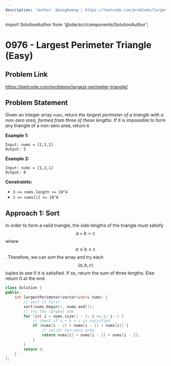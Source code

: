 ```yaml
---
description: 'Author: @wingkwong | https://leetcode.com/problems/largest-perimeter-triangle/'
---
```


import SolutionAuthor from '@site/src/components/SolutionAuthor';

# 0976 - Largest Perimeter Triangle (Easy)

## Problem Link

https://leetcode.com/problems/largest-perimeter-triangle/

## Problem Statement

Given an integer array `nums`, return _the largest perimeter of a triangle with a non-zero area, formed from three of these lengths_. If it is impossible to form any triangle of a non-zero area, return `0`.

**Example 1:**

```
Input: nums = [2,1,2]
Output: 5
```

**Example 2:**

```
Input: nums = [1,2,1]
Output: 0
```

**Constraints:**

* `3 <= nums.length <= 10^4`
* `1 <= nums[i] <= 10^6`

## Approach 1: Sort

In order to form a valid triangle, the side lengths of the triangle must satisfy $$a + b > c$$ where $$a \leq b \leq c$$. Therefore, we can sort the array and try each $$(a,b,c)$$ tuples to see if it is satisfied. If so, return the sum of three lengths. Else return 0 at the end.

<SolutionAuthor name="@wingkwong"/>

```cpp
class Solution {
public:
    int largestPerimeter(vector<int>& nums) {
        // sort it first
        sort(nums.begin(), nums.end());
        // try the largest one
        for (int i = nums.size() - 1; i >= 2; i--) {
            // check if a + b > c is satisfied
            if (nums[i - 2] + nums[i - 1] > nums[i]) {
                // valid! non-zero area
                return nums[i] + nums[i - 1] + nums[i - 2];
            }
        }
        return 0;
    }
};
```
